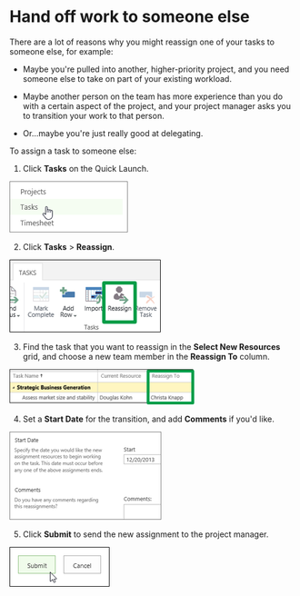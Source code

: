 
# Hand off work to someone else

There are a lot of reasons why you might reassign one of your tasks to someone else, for example:
  
    
    


- Maybe you're pulled into another, higher-priority project, and you need someone else to take on part of your existing workload.
    
  
- Maybe another person on the team has more experience than you do with a certain aspect of the project, and your project manager asks you to transition your work to that person.
    
  
- Or…maybe you're just really good at delegating.
    
  
To assign a task to someone else:
1. Click **Tasks** on the Quick Launch.
    
    
  
    
    
![Tasks view on the Quick Launch](images/bbb66224-07b7-4ac4-828d-078bbd65a8cb.png)
  
    
    

  
    
    

  
    
    

    
  
2. Click **Tasks** > **Reassign**.
    
    
  
    
    
![Reassign](images/d907331b-95f1-46c0-9301-df1e93d92ea4.png)
  
    
    

  
    
    

  
    
    

    
  
3. Find the task that you want to reassign in the **Select New Resources** grid, and choose a new team member in the **Reassign To** column.
    
    
  
    
    
![Reassign To](images/cf414b3d-a2a3-40bc-843b-49e5368a7e3d.png)
  
    
    

  
    
    

  
    
    

    
  
4. Set a **Start Date** for the transition, and add **Comments** if you'd like.
    
    
  
    
    
![Start Date and Comments](images/17066507-20b2-425c-8f8d-1b8795d5f52b.png)
  
    
    

  
    
    

  
    
    

    
  
5. Click **Submit** to send the new assignment to the project manager.
    
    
  
    
    
![Submit](images/fb1484b9-c185-4ec8-88b4-549b5176c4ea.png)
  
    
    

  
    
    

  
    
    

    
  
